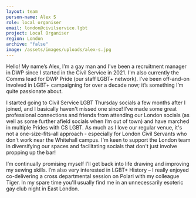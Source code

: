 ```yaml
---
layout: team
person-name: Alex S
role: local organiser
email: london@civilservice.lgbt
project: Local Organiser
region: London
archive: "false"
image: /assets/images/uploads/alex-s.jpg
---
```

Hello! My name’s Alex, I’m a gay man and I've been a recruitment manager in DWP since I started in the Civil Service in 2021. I'm also currently the Comms lead for DWP Pride (our staff LGBT+ network). I’ve been off-and-on involved in LGBT+ campaigning for over a decade now; it’s something I’m quite passionate about.

I started going to Civil Service LGBT Thursday socials a few months after I joined, and I basically haven't missed one since! I’ve made some great professional connections and friends from attending our London socials (as well as some further afield socials when I’m out of town) and have marched in multiple Prides with CS LGBT. As much as I love our regular venue, it's not a one-size-fits-all approach - especially for London Civil Servants who don't work near the Whitehall campus. I'm keen to support the London team in diversifying our spaces and facilitating socials that don't just involve propping up the bar!

I’m continually promising myself I’ll get back into life drawing and improving my sewing skills. I’m also very interested in LGBT+ History – I really enjoyed co-delivering a cross departmental session on Polari with my colleague Tiger. In my spare time you'll usually find me in an unnecessarily esoteric gay club night in East London.